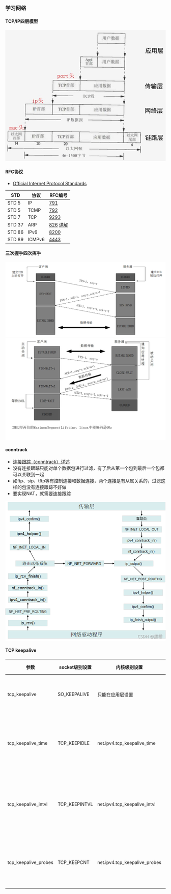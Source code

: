 ### 学习网络

#### TCP/IP四层模型

![img](images/tcpip4layers.jpg)

#### RFC协议
* [Official Internet Protocol Standards](https://www.rfc-editor.org/standards.php)

|STD|协议|RFC编号|
|---|---|---|
|STD 5       | IP   | [791](http://www.rfc-editor.org/rfc/rfc791.html)|
|STD 5       | TCMP | [792](http://www.rfc-editor.org/rfc/rfc792.html)|
|STD 7       | TCP  | [9293](http://www.rfc-editor.org/rfc/rfc9293.html)|
|STD 37      | ARP  | [826](http://www.rfc-editor.org/rfc/rfc826.html) [详解](https://zhuanlan.zhihu.com/p/427573801)|
|STD 86      | IPv6 | [8200](http://www.rfc-editor.org/rfc/rfc8200.html)|
|STD 89      | ICMPv6 | [4443](http://www.rfc-editor.org/rfc/rfc4443.html)|

#### 三次握手四次挥手

![img](images/tcp_connect.png)
![img](images/tcp_close.jpg)

#### conntrack
* [连接跟踪（conntrack）详述](https://blog.csdn.net/alittlefish1/article/details/119967745)
* 没有连接跟踪只能对单个数据包进行过滤，有了后从第一个包到最后一个包都可以关联到一起
* 如ftp、sip、tftp等有控制连接和数据连接，两个连接是有从属关系的，过滤这样的包没有连接跟踪不好做
* 要实现NAT，就需要连接跟踪

![img](images/conntrack_callstack.png)

#### TCP keepalive
|参数|socket级别设置|内核级别设置|说明|
|---|---|---|---|
|tcp_keepalive        | SO_KEEPALIVE | 只能在应用层设置             | 开启心跳检查|
|tcp_keepalive_time   | TCP_KEEPIDLE | net.ipv4.tcp_keepalive_time  | idle时多久发一次探测|
|tcp_keepalive_intvl  | TCP_KEEPINTVL| net.ipv4.tcp_keepalive_intvl | 无ack时多久发一次探测|
|tcp_keepalive_probes | TCP_KEEPCNT  | net.ipv4.tcp_keepalive_probes| 无ack时发几次探测|
